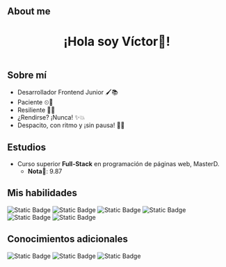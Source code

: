 ## About me

<h1 align="center">¡Hola soy Víctor👋!</h1>

<img align="center" src=""> 

## Sobre mí
- Desarrollador Frontend Junior 🖌📚
- Paciente ⏲💨
- Resiliente 💪💯
- ¿Rendirse? ¡Nunca! ✨💥
- Despacito, con ritmo y ¡sin pausa! 🐢👣

## Estudios
- Curso superior **Full-Stack** en programación de páginas web, MasterD.
    - **Nota**📄: 9.87
## Mis habilidades
![Static Badge](https://img.shields.io/badge/Typescript-blue) ![Static Badge](https://img.shields.io/badge/Javascript-yellow)
 ![Static Badge](https://img.shields.io/badge/HTML-red) ![Static Badge](https://img.shields.io/badge/CSS-blue) ![Static Badge](https://img.shields.io/badge/React-%23018FA3) ![Static Badge](https://img.shields.io/badge/Git-orange)


## Conocimientos adicionales
![Static Badge](https://img.shields.io/badge/PHP-purple)
![Static Badge](https://img.shields.io/badge/SQL-yellow)
![Static Badge](https://img.shields.io/badge/Apache-orange)

